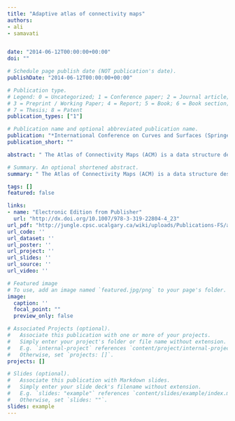 ```yaml
---
title: "Adaptive atlas of connectivity maps"
authors:
- ali
- samavati


date: "2014-06-12T00:00:00+00:00"
doi: ""

# Schedule page publish date (NOT publication's date).
publishDate: "2014-06-12T00:00:00+00:00"

# Publication type.
# Legend: 0 = Uncategorized; 1 = Conference paper; 2 = Journal article;
# 3 = Preprint / Working Paper; 4 = Report; 5 = Book; 6 = Book section;
# 7 = Thesis; 8 = Patent
publication_types: ["1"]

# Publication name and optional abbreviated publication name.
publication: "*International Conference on Curves and Surfaces (Springer, Cham)*"
publication_short: ""

abstract: " The Atlas of Connectivity Maps (ACM) is a data structure designed for semiregular meshes. These meshes can be divided into regular, grid-like patches, with vertex positions stored in a 2D array associated with each patch. Although the patches start at the same resolution, modeling objects with a variable level of detail requires adapting the patches to different resolutions and levels of detail. In this paper, we describe how to extend the ACM to support this type of adaptive subdivision. The new proposed structure for the ACM accepts patches at different resolutions connected through one-to-many attachments at the boundaries. These one-to-many attachments are handled by a linear interpolation between the boundaries or by forming a transitional quadrangulation/triangulation, which we call a zipper. This new structure for the ACM enables us to make the ACM more efficient by dividing the initial mesh into …"

# Summary. An optional shortened abstract.
summary: " The Atlas of Connectivity Maps (ACM) is a data structure designed for semiregular meshes. These meshes can be divided into regular, grid-like patches, with vertex positions stored in a 2D array associated with each patch. Although the patches start at the same resolution, modeling objects with a variable level of detail requires adapting the patches to different resolutions and levels of detail. In this paper, we describe how to extend the ACM to support this type of adaptive subdivision. The n..."

tags: []
featured: false

links:
- name: "Electronic Edition from Publisher"
  url: "http://dx.doi.org/10.1007/978-3-319-22804-4_23"
url_pdf: "http://jungle.cpsc.ucalgary.ca/wiki/uploads/Publications-FS/aacm-cas2014-mahdavi-amiri.pdf"
url_code: ''
url_dataset: ''
url_poster: ''
url_project: ''
url_slides: ''
url_source: ''
url_video: ''

# Featured image
# To use, add an image named `featured.jpg/png` to your page's folder. 
image:
  caption: ''
  focal_point: ""
  preview_only: false

# Associated Projects (optional).
#   Associate this publication with one or more of your projects.
#   Simply enter your project's folder or file name without extension.
#   E.g. `internal-project` references `content/project/internal-project/index.md`.
#   Otherwise, set `projects: []`.
projects: []

# Slides (optional).
#   Associate this publication with Markdown slides.
#   Simply enter your slide deck's filename without extension.
#   E.g. `slides: "example"` references `content/slides/example/index.md`.
#   Otherwise, set `slides: ""`.
slides: example
---
```

